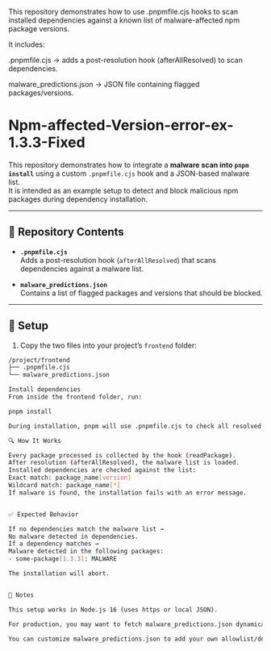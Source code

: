 This repository demonstrates how to use .pnpmfile.cjs hooks to scan installed dependencies against a known list of malware-affected npm package versions.

It includes:

.pnpmfile.cjs → adds a post-resolution hook (afterAllResolved) to scan dependencies.

malware_predictions.json → JSON file containing flagged packages/versions.

# Npm-affected-Version-error-ex-1.3.3-Fixed

This repository demonstrates how to integrate a **malware scan into `pnpm install`** using a custom `.pnpmfile.cjs` hook and a JSON-based malware list.  
It is intended as an example setup to detect and block malicious npm packages during dependency installation.

---

## 📂 Repository Contents

- **`.pnpmfile.cjs`**  
  Adds a post-resolution hook (`afterAllResolved`) that scans dependencies against a malware list.  

- **`malware_predictions.json`**  
  Contains a list of flagged packages and versions that should be blocked.  

---

## 🚀 Setup

1. Copy the two files into your project’s `frontend` folder:

```bash
/project/frontend
├── .pnpmfile.cjs
└── malware_predictions.json

Install dependencies
From inside the frontend folder, run:

pnpm install

During installation, pnpm will use .pnpmfile.cjs to check all resolved dependencies against malware_predictions.json.

🔍 How It Works

Every package processed is collected by the hook (readPackage).
After resolution (afterAllResolved), the malware list is loaded.
Installed dependencies are checked against the list:
Exact match: package_name[version]
Wildcard match: package_name[*]
If malware is found, the installation fails with an error message.


✅ Expected Behavior

If no dependencies match the malware list →
No malware detected in dependencies.
If a dependency matches →
Malware detected in the following packages:
- some-package[1.3.3]: MALWARE

The installation will abort.


📌 Notes

This setup works in Node.js 16 (uses https or local JSON).

For production, you may want to fetch malware_predictions.json dynamically (it updates frequently).

You can customize malware_predictions.json to add your own allowlist/denylist of packages.
